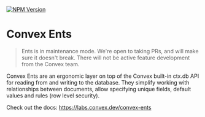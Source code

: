 [![NPM Version](https://badge.fury.io/js/convex-ents.svg?style=flat)](https://npmjs.org/package/convex-ents)

# Convex Ents

> Ents is in maintenance mode. We're open to taking PRs, and will make sure it
> doesn't break. There will not be active feature development from the Convex
> team.

Convex Ents are an ergonomic layer on top of the Convex built-in ctx.db API for
reading from and writing to the database. They simplify working with
relationships between documents, allow specifying unique fields, default values
and rules (row level security).

Check out the docs: https://labs.convex.dev/convex-ents
